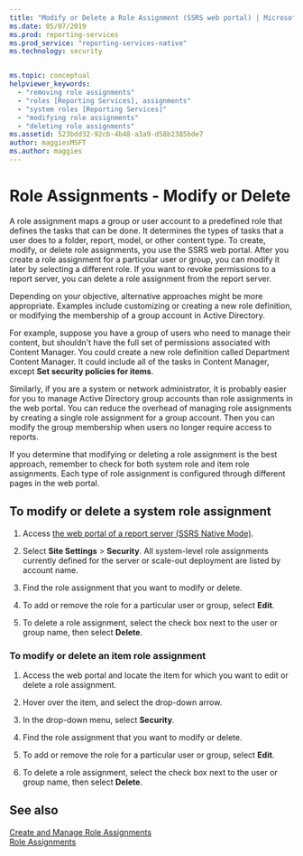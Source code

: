 ```yaml
---
title: "Modify or Delete a Role Assignment (SSRS web portal) | Microsoft Docs"
ms.date: 05/07/2019
ms.prod: reporting-services
ms.prod_service: "reporting-services-native"
ms.technology: security


ms.topic: conceptual
helpviewer_keywords: 
  - "removing role assignments"
  - "roles [Reporting Services], assignments"
  - "system roles [Reporting Services]"
  - "modifying role assignments"
  - "deleting role assignments"
ms.assetid: 523bdd32-92cb-4b48-a3a9-d58b2385bde7
author: maggiesMSFT
ms.author: maggies
---
```


# Role Assignments - Modify or Delete

A role assignment maps a group or user account to a predefined role that defines the tasks that can be done. It determines the types of tasks that a user does to a folder, report, model, or other content type. To create, modify, or delete role assignments, you use the SSRS web portal. After you create a role assignment for a particular user or group, you can modify it later by selecting a different role. If you want to revoke permissions to a report server, you can delete a role assignment from the report server.  

Depending on your objective, alternative approaches might be more appropriate. Examples include customizing or creating a new role definition, or modifying the membership of a group account in Active Directory.  

For example, suppose you have a group of users who need to manage their content, but shouldn't have the full set of permissions associated with Content Manager. You could create a new role definition called Department Content Manager. It could include all of the tasks in Content Manager, except **Set security policies for items**.

Similarly, if you are a system or network administrator, it is probably easier for you to manage Active Directory group accounts than role assignments in the web portal. You can reduce the overhead of managing role assignments by creating a single role assignment for a group account. Then you can modify the group membership when users no longer require access to reports.
  
 If you determine that modifying or deleting a role assignment is the best approach, remember to check for both system role and item role assignments. Each type of role assignment is configured through different pages in the web portal.
  
## To modify or delete a system role assignment
  
1. Access [the web portal of a report server &#40;SSRS Native Mode&#41;](../../reporting-services/web-portal-ssrs-native-mode.md).

2. Select **Site Settings** > **Security**. All system-level role assignments currently defined for the server or scale-out deployment are listed by account name.

3. Find the role assignment that you want to modify or delete.

4. To add or remove the role for a particular user or group, select **Edit**.

5. To delete a role assignment, select the check box next to the user or group name, then select **Delete**.

### To modify or delete an item role assignment

1. Access the web portal and locate the item for which you want to edit or delete a role assignment.

2. Hover over the item, and select the drop-down arrow.

3. In the drop-down menu, select **Security**.

4. Find the role assignment that you want to modify or delete.

5. To add or remove the role for a particular user or group, select **Edit**.

6. To delete a role assignment, select the check box next to the user or group name, then select **Delete**.

## See also

[Create and Manage Role Assignments](../../reporting-services/security/create-and-manage-role-assignments.md)  
[Role Assignments](../../reporting-services/security/role-assignments.md)  
